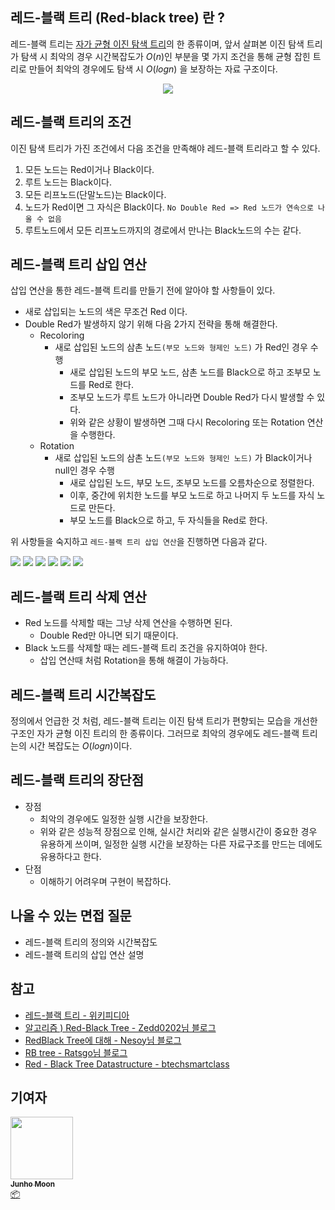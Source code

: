 ## 레드-블랙 트리 (Red-black tree) 란 ?

레드-블랙 트리는 [자가 균형 이진 탐색 트리](https://ko.wikipedia.org/wiki/%EC%9E%90%EA%B0%80_%EA%B7%A0%ED%98%95_%EC%9D%B4%EC%A7%84_%ED%83%90%EC%83%89_%ED%8A%B8%EB%A6%AC)의 한 종류이며, 앞서 살펴본 이진 탐색 트리가 탐색 시 최악의 경우 시간복잡도가 $O(n)$인 부분을 몇 가지 조건을 통해 균형 잡힌 트리로 만들어 최악의 경우에도 탐색 시 $O(log n)$ 을 보장하는 자료 구조이다.
<div align='center'>
    <img src='/img/Data-Structure/Red-black-tree/01.png' />
</div>


## 레드-블랙 트리의 조건

이진 탐색 트리가 가진 조건에서 다음 조건을 만족해야 레드-블랙 트리라고 할 수 있다.

1. 모든 노드는 Red이거나 Black이다.
2. 루트 노드는 Black이다.
3. 모든 리프노드(단말노드)는 Black이다.
4. 노드가 Red이면 그 자식은 Black이다. `No Double Red => Red 노드가 연속으로 나올 수 없음`
5. 루트노드에서 모든 리프노드까지의 경로에서 만나는 Black노드의 수는 같다.



## 레드-블랙 트리 삽입 연산

삽입 연산을 통한 레드-블랙 트리를 만들기 전에 알아야 할 사항들이 있다.

- 새로 삽입되는 노드의 색은 무조건 Red 이다.
- Double Red가 발생하지 않기 위해 다음 2가지 전략을 통해 해결한다.
  - Recoloring
    - 새로 삽입된 노드의 삼촌 노드`(부모 노드와 형제인 노드)` 가 Red인 경우 수행
      - 새로 삽입된 노드의 부모 노드, 삼촌 노드를 Black으로 하고 조부모 노드를 Red로 한다.
      - 조부모 노드가 루트 노드가 아니라면 Double Red가 다시 발생할 수 있다.
      - 위와 같은 상황이 발생하면 그때 다시 Recoloring 또는 Rotation 연산을 수행한다.
  - Rotation
    - 새로 삽입된 노드의 삼촌 노드`(부모 노드와 형제인 노드)` 가 Black이거나 null인 경우 수행	
      - 새로 삽입된 노드, 부모 노드, 조부모 노드를 오름차순으로 정렬한다.
      - 이후, 중간에 위치한 노드를 부모 노드로 하고 나머지 두 노드를 자식 노드로 만든다.
      - 부모 노드를 Black으로 하고, 두 자식들을 Red로 한다.

위 사항들을 숙지하고 `레드-블랙 트리 삽입 연산`을 진행하면 다음과 같다.

![](/img/Data-Structure/Red-black-tree/02.PNG)
![](/img/Data-Structure/Red-black-tree/03.PNG)
![](/img/Data-Structure/Red-black-tree/04.PNG)
![](/img/Data-Structure/Red-black-tree/05.PNG)
![](/img/Data-Structure/Red-black-tree/06.PNG)
![](/img/Data-Structure/Red-black-tree/07.PNG)
## 레드-블랙 트리 삭제 연산

- Red 노드를 삭제할 때는 그냥 삭제 연산을 수행하면 된다.
  - Double Red만 아니면 되기 때문이다.
- Black 노드를 삭제할 때는 레드-블랙 트리 조건을 유지하여야 한다.
  - 삽입 연산때 처럼 Rotation을 통해 해결이 가능하다.



## 레드-블랙 트리 시간복잡도

정의에서 언급한 것 처럼, 레드-블랙 트리는 이진 탐색 트리가 편향되는 모습을 개선한 구조인 자가 균형 이진 트리의 한 종류이다. 그러므로 최악의 경우에도 레드-블랙 트리는의 시간 복잡도는 $O(log n)$이다. 



## 레드-블랙 트리의 장단점

- 장점
  - 최악의 경우에도 일정한 실행 시간을 보장한다.
  - 위와 같은 성능적 장점으로 인해, 실시간 처리와 같은 실행시간이 중요한 경우 유용하게 쓰이며, 일정한 실행 시간을 보장하는 다른 자료구조를 만드는 데에도 유용하다고 한다.
- 단점
  - 이해하기 어려우며 구현이 복잡하다.



## 나올 수 있는 면접 질문

- 레드-블랙 트리의 정의와 시간복잡도
- 레드-블랙 트리의 삽입 연산 설명



## 참고

- [레드-블랙 트리 - 위키피디아](https://ko.wikipedia.org/wiki/%EB%A0%88%EB%93%9C-%EB%B8%94%EB%9E%99_%ED%8A%B8%EB%A6%AC#%ED%8A%B9%EC%84%B1(Properties))
- [알고리즘 ) Red-Black Tree - Zedd0202님 블로그](https://zeddios.tistory.com/237)
- [RedBlack Tree에 대해 - Nesoy님 블로그](https://nesoy.github.io/articles/2018-08/Algorithm-RedblackTree)
- [RB tree - Ratsgo님 블로그](https://ratsgo.github.io/data%20structure&algorithm/2017/10/28/rbtree/)
- [Red - Black Tree Datastructure - btechsmartclass](http://www.btechsmartclass.com/data_structures/red-black-trees.html)



## 기여자

<td align="center"><a href="https://github.com/zoolake"><img src="https://avatars.githubusercontent.com/u/57625026?v=4" width="100px;" alt=""/><br /><sub><b>Junho Moon</b></sub></a><br /><a href="#platform-zoolake" title="Packaging/porting to new platform">📦</a></td>
